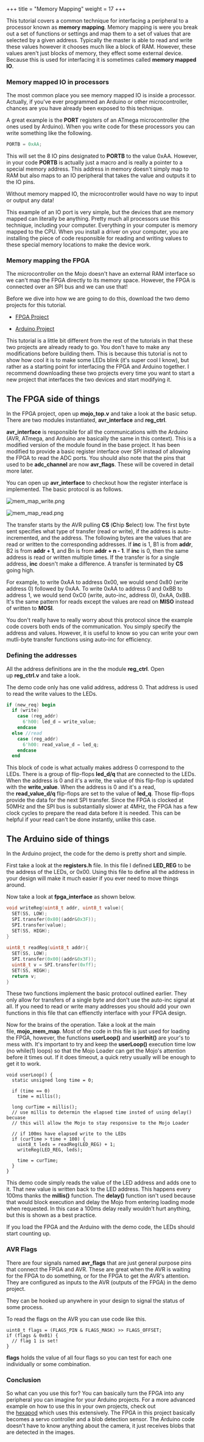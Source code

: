 +++
title = "Memory Mapping"
weight = 17
+++

This tutorial covers a common technique for interfacing a peripheral to a processor known as **memory mapping**. Memory mapping is were you break out a set of functions or settings and map them to a set of values that are selected by a given address. Typically the master is able to read and write these values however it chooses much like a block of RAM. However, these values aren't just blocks of memory, they effect some external device. Because this is used for interfacing it is sometimes called **memory mapped IO**.

### Memory mapped IO in processors

The most common place you see memory mapped IO is inside a processor. Actually, if you've ever programmed an Arduino or other microcontroller, chances are you have already been exposed to this technique.

A great example is the **PORT** registers of an ATmega microcontroller (the ones used by Arduino). When you write code for these processors you can write something like the following.

```c
PORTB = 0xAA;
```

This will set the 8 IO pins designated to **PORTB** to the value 0xAA. However, in your code **PORTB** is actually just a macro and is really a pointer to a special memory address. This address in memory doesn't simply map to RAM but also maps to an IO peripheral that takes the value and outputs it to the IO pins.

Without memory mapped IO, the microcontroller would have no way to input or output any data!

This example of an IO port is very simple, but the devices that are memory mapped can literally be anything. Pretty much all processors use this technique, including your computer. Everything in your computer is memory mapped to the CPU. When you install a driver on your computer, you are installing the piece of code responsible for reading and writing values to these special memory locations to make the device work.

### Memory mapping the FPGA

The microcontroller on the Mojo doesn't have an external RAM interface so we can't map the FPGA directly to its memory space. However, the FPGA is connected over an SPI bus and we can use that!

Before we dive into how we are going to do this, download the two demo projects for this tutorial.

- [FPGA Project](http://cdn.embeddedmicro.com/mem_map/Mojo-Arduino.zip)
    
- [Arduino Project](http://cdn.embeddedmicro.com/mem_map/mojo_mem_map.zip)
    

This tutorial is a little bit different from the rest of the tutorials in that these two projects are already ready to go. You don't have to make any modifications before building them. This is because this tutorial is not to show how cool it is to make some LEDs blink (it's super cool I know), but rather as a starting point for interfacing the FPGA and Arduino together. I recommend downloading these two projects every time you want to start a new project that interfaces the two devices and start modifying it.

## The FPGA side of things

In the FPGA project, open up **mojo_top.v** and take a look at the basic setup. There are two modules instantiated, **avr_interface** and **reg_ctrl**.

**avr_interface** is responsible for all the communications with the Arduino (AVR, ATmega, and Arduino are basically the same in this context). This is a modified version of the module found in the base project. It has been modified to provide a basic register interface over SPI instead of allowing the FPGA to read the ADC ports. You should also note that the pins that used to be **adc_channel** are now **avr_flags**. These will be covered in detail more later.

You can open up **avr_interface** to checkout how the register interface is implemented. The basic protocol is as follows.

![mem_map_write.png](https://cdn.alchitry.com/verilog/mojo/mem_map_write.png)

![mem_map_read.png](https://cdn.alchitry.com/verilog/mojo/mem_map_read.png)

The transfer starts by the AVR pulling **CS** (**C**hip **S**elect) low. The first byte sent specifies what type of transfer (read or write), if the address is auto-incremented, and the address. The following bytes are the values that are read or written to the corresponding addresses. If **inc** is 1, B1 is from **addr**, B2 is from **addr + 1**, and Bn is from **addr + n - 1**. If **inc** is 0, then the same address is read or written multiple times. If the transfer is for a single address, **inc** doesn't make a difference. A transfer is terminated by **CS** going high.

For example, to write 0xAA to address 0x00, we would send 0x80 (write address 0) followed by 0xAA. To write 0xAA to address 0 and 0xBB to address 1, we would send 0xC0 (write, auto-inc, address 0), 0xAA, 0xBB. It's the same pattern for reads except the values are read on **MISO** instead of written to **MOSI**.

You don't really have to really worry about this protocol since the example code covers both ends of the communication. You simply specify the address and values. However, it is useful to know so you can write your own mutli-byte transfer functions using auto-inc for efficiency.

### Defining the addresses

All the address definitions are in the the module **reg_ctrl**. Open up **reg_ctrl.v** and take a look.

The demo code only has one valid address, address 0. That address is used to read the write values to the LEDs.

```verilog
if (new_req) begin
  if (write)
    case (reg_addr)
      6'h00: led_d = write_value;
    endcase
  else //read
    case (reg_addr)
      6'h00: read_value_d = led_q;
    endcase
  end
```

This block of code is what actually makes address 0 correspond to the LEDs. There is a group of flip-flops **led_d/q** that are connected to the LEDs. When the address is 0 and it's a write, the value of this flip-flop is updated with the **write_value**. When the address is 0 and it's a read, the **read_value_d/q** flip-flops are set to the value of **led_q**. Those flip-flops provide the data for the next SPI transfer. Since the FPGA is clocked at 50MHz and the SPI bus is substantially slower at 4MHz, the FPGA has a few clock cycles to prepare the read data before it is needed. This can be helpful if your read can't be done instantly, unlike this case.

## The Arduino side of things

In the Arduino project, the code for the demo is pretty short and simple.

First take a look at the **registers.h** file. In this file I defined **LED_REG** to be the address of the LEDs, or 0x00. Using this file to define all the address in your design will make it much easier if you ever need to move things around.

Now take a look at **fpga_interface** as shown below.

```c
void writeReg(uint8_t addr, uint8_t value){
  SET(SS, LOW);
  SPI.transfer(0x80|(addr&0x3F));
  SPI.transfer(value);
  SET(SS, HIGH);
}
 
uint8_t readReg(uint8_t addr){
  SET(SS, LOW);
  SPI.transfer(0x00|(addr&0x3F));
  uint8_t v = SPI.transfer(0xff);
  SET(SS, HIGH);
  return v;
}
```

These two functions implement the basic protocol outlined earlier. They only allow for transfers of a single byte and don't use the auto-inc signal at all. If you need to read or write many addresses you should add your own functions in this file that can effienctly interface with your FPGA design.

Now for the brains of the operation. Take a look at the main file, **mojo_mem_map**. Most of the code in this file is just used for loading the FPGA, however, the functions **userLoop()** and **userInit()** are your's to mess with. It's important to try and keep the **userLoop()** execution time low (no while(1) loops) so that the Mojo Loader can get the Mojo's attention before it times out. If it does timeout, a quick retry usually will be enough to get it to work.

```c,linenos,linenostart=30
void userLoop() {
  static unsigned long time = 0;
 
  if (time == 0)
    time = millis();
 
  long curTime = millis();
  // use millis to determin the elapsed time insted of using delay() becuase
  // this will allow the Mojo to stay responsive to the Mojo Loader
 
  // if 100ms have elapsed write to the LEDs
  if (curTime > time + 100) { 
    uint8_t leds = readReg(LED_REG) + 1;
    writeReg(LED_REG, leds);
 
    time = curTime;
  }
}
```

This demo code simply reads the value of the LED address and adds one to it. That new value is written back to the LED address. This happens every 100ms thanks the **millis()** function. The **delay()** function isn't used because that would block execution and delay the Mojo from entering loading mode when requested. In this case a 100ms delay really wouldn't hurt anything, but this is shown as a best practice.

If you load the FPGA and the Arduino with the demo code, the LEDs should start counting up.

### AVR Flags

There are four signals named **avr_flags** that are just general purpose pins that connect the FPGA and AVR. These are great when the AVR is waiting for the FPGA to do something, or for the FPGA to get the AVR's attention. They are configured as inputs to the AVR (outputs of the FPGA) in the demo project.

They can be hooked up anywhere in your design to signal the status of some process.

To read the flags on the AVR you can use code like this.

```c,linenos,linenostart=191
uint8_t flags = (FLAGS_PIN & FLAGS_MASK) >> FLAGS_OFFSET;
if (flags & 0x01) {
  // flag 1 is set!
}
```

**flags** holds the value of all four flags so you can test for each one individually or some combination.

### Conclusion

So what can you use this for? You can basically turn the FPGA into any peripheral you can imagine for your Arduino projects. For a more advanced example on how to use this in your own projects, check out the [hexapod](@/tutorials/projects/hexapod.md) which uses this extensively. The FPGA in this project basically becomes a servo controller and a blob detection sensor. The Arduino code doesn't have to know anything about the camera, it just receives blobs that are detected in the images.
